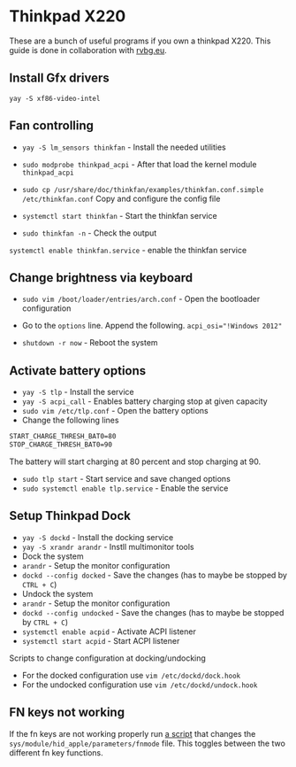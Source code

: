 # Thinkpad X220

These are a bunch of useful programs if you own a thinkpad X220.
This guide is done in collaboration with [rvbg.eu](https://wiki.rvbg.eu).

## Install Gfx drivers

`yay -S xf86-video-intel`

## Fan controlling

- `yay -S lm_sensors thinkfan` - Install the needed utilities

- `sudo modprobe thinkpad_acpi` - After that load the kernel module `thinkpad_acpi`

- `sudo cp /usr/share/doc/thinkfan/examples/thinkfan.conf.simple /etc/thinkfan.conf`
Copy and configure the config file

- `systemctl start thinkfan` - Start the thinkfan service

- `sudo thinkfan -n` - Check the output

`systemctl enable thinkfan.service` - enable the thinkfan service

## Change brightness via keyboard

- `sudo vim /boot/loader/entries/arch.conf` - Open the bootloader configuration
- Go to the `options` line.
Append the following.
`acpi_osi="!Windows 2012"`

- `shutdown -r now` - Reboot the system

## Activate battery options

- `yay -S tlp` - Install the service
- `yay -S acpi_call` - Enables battery charging stop at given capacity
- `sudo vim /etc/tlp.conf` - Open the battery options
- Change the following lines

```txt
START_CHARGE_THRESH_BAT0=80
STOP_CHARGE_THRESH_BAT0=90
```

The battery will start charging at 80 percent and stop charging at 90.

- `sudo tlp start` - Start service and save changed options
- `sudo systemctl enable tlp.service` - Enable the service

## Setup Thinkpad Dock

- `yay -S dockd` - Install the docking service
- `yay -S xrandr arandr` - Instll multimonitor tools
- Dock the system
- `arandr` - Setup the monitor configuration
- `dockd --config docked` - Save the changes (has to maybe be stopped by
`CTRL + C`)
- Undock the system
- `arandr` - Setup the monitor configuration
- `dockd --config undocked` - Save the changes (has to maybe be stopped by
`CTRL + C`)
- `systemctl enable acpid` - Activate ACPI listener
- `systemctl start acpid` - Start ACPI listener

Scripts to change configuration at docking/undocking

- For the docked configuration use `vim /etc/dockd/dock.hook`
- For the undocked configuration use `vim /etc/dockd/undock.hook`

## FN keys not working

If the fn keys are not working properly run
[a script](https://github.com/tiyn/dotfiles/blob/master/.local/bin/etc/fchange)
that changes the `sys/module/hid_apple/parameters/fnmode` file.
This toggles between the two different fn key functions.
